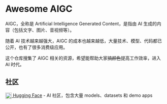 # Awesome AIGC

AIGC，全称是 Artificial Intelligence Generated Content，是指由 AI 生成的内容（包括文字、图片、音视频等）。

随着 AI 技术越来越强大，AIGC 的成本也越来越低，大量技术、模型、代码都已公开，也有了很多消费级应用。

这个仓库搜集了 AIGC 相关的资源，希望能帮助大家~~搞颜色~~提高工作效率，进入 AI 时代。

## 社区

[<img width=20 align=center src="https://huggingface.co/front/assets/huggingface_logo-noborder.svg" /> Hugging Face](https://huggingface.co/) - AI 社区，包含大量 models、datasets 和 demo apps
